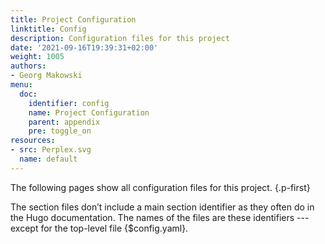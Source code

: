 ```yaml
---
title: Project Configuration
linktitle: Config
description: Configuration files for this project
date: '2021-09-16T19:39:31+02:00'
weight: 1005
authors:
- Georg Makowski
menu:
  doc:
    identifier: config
    name: Project Configuration
    parent: appendix
    pre: toggle_on
resources:
- src: Perplex.svg
  name: default
---
```


The following pages show all configuration files for this project.
{.p-first} <!--more-->

The section files don’t include a main section identifier as they often do in the Hugo documentation. The names of the files are these identifiers --- except for the top-level file {$config.yaml}.

